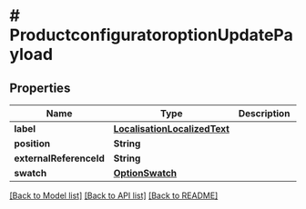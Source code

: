 # # ProductconfiguratoroptionUpdatePayload


## Properties 


Name | Type | Description | Notes
------------ | ------------- | ------------- | -------------
**label**| [**LocalisationLocalizedText**](LocalisationLocalizedText.md) |   | [optional]
**position**| **String** |   | [optional]
**externalReferenceId**| **String** |   | [optional]
**swatch**| [**OptionSwatch**](OptionSwatch.md) |   | [optional]


[[Back to Model list]](../../README.md#models) [[Back to API list]](../../README.md#endpoints) [[Back to README]](../../README.md)

